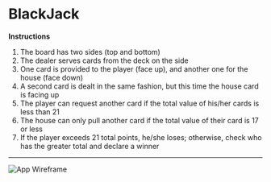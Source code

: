 # BlackJack
__Instructions__

1. The board has two sides (top and bottom)
2. The dealer serves cards from the deck on the side
3. One card is provided to the player (face up), and another one for the house (face down)
4. A second card is dealt in the same fashion, but this time the house card is facing up
5. The player can request another card if the total value of his/her cards is less than 21
6. The house can only pull another card if the total value of their card is 17 or less
7. If the player exceeds 21 total points, he/she loses; otherwise, check who has the greater total and declare a winner

---

![App Wireframe](https://i.imgur.com/ULbTvLP.png)
